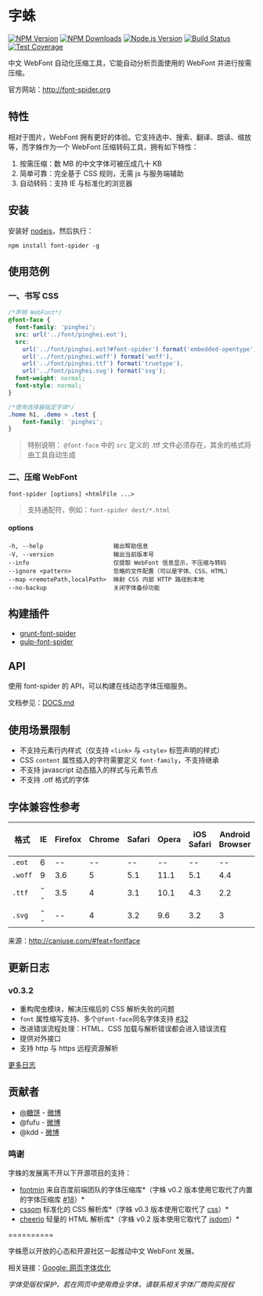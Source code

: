 # 字蛛

[![NPM Version][npm-image]][npm-url]
[![NPM Downloads][downloads-image]][downloads-url]
[![Node.js Version][node-version-image]][node-version-url]
[![Build Status][travis-image]][travis-url]
[![Test Coverage][coveralls-image]][coveralls-url]

中文 WebFont 自动化压缩工具，它能自动分析页面使用的 WebFont 并进行按需压缩。

官方网站：<http://font-spider.org>

## 特性

相对于图片，WebFont 拥有更好的体验。它支持选中、搜索、翻译、朗读、缩放等，而字蛛作为一个 WebFont 压缩转码工具，拥有如下特性：

1. 按需压缩：数 MB 的中文字体可被压成几十 KB
2. 简单可靠：完全基于 CSS 规则，无需 js 与服务端辅助
3. 自动转码：支持 IE 与标准化的浏览器

## 安装

安装好 [nodejs](http://nodejs.org)，然后执行：

``` shell
npm install font-spider -g
```

## 使用范例

### 一、书写 CSS

``` css
/*声明 WebFont*/
@font-face {
  font-family: 'pinghei';
  src: url('../font/pinghei.eot');
  src:
    url('../font/pinghei.eot?#font-spider') format('embedded-opentype'),
    url('../font/pinghei.woff') format('woff'),
    url('../font/pinghei.ttf') format('truetype'),
    url('../font/pinghei.svg') format('svg');
  font-weight: normal;
  font-style: normal;
}

/*使用选择器指定字体*/
.home h1, .demo > .test {
    font-family: 'pinghei';
}
```

> 特别说明： `@font-face` 中的 `src` 定义的 .ttf 文件必须存在，其余的格式将由工具自动生成

### 二、压缩 WebFont

``` shell
font-spider [options] <htmlFile ...>
```

> 支持通配符，例如：`font-spider dest/*.html`

#### options

``` shell
-h, --help                    输出帮助信息
-V, --version                 输出当前版本号
--info                        仅提取 WebFont 信息显示，不压缩与转码
--ignore <pattern>            忽略的文件配置（可以是字体、CSS、HTML）
--map <remotePath,localPath>  映射 CSS 内部 HTTP 路径到本地
--no-backup                   关闭字体备份功能
```

## 构建插件

- [grunt-font-spider](https://github.com/aui/grunt-font-spider)
- [gulp-font-spider](https://github.com/aui/gulp-font-spider)

## API

使用 font-spider 的 API，可以构建在线动态字体压缩服务。

文档参见：[DOCS.md](./DOCS.md)

## 使用场景限制

- 不支持元素行内样式（仅支持 `<link>` 与 `<style>` 标签声明的样式）
- CSS `content` 属性插入的字符需要定义 `font-family`，不支持继承
- 不支持 javascript 动态插入的样式与元素节点
- 不支持 .otf 格式的字体

## 字体兼容性参考

| 格式      | IE   | Firefox | Chrome | Safari | Opera | iOS Safari | Android Browser | Chrome for Android | 
| ------- | ---- | ------- | ------ | ------ | ----- | ---------- | --------------- | ------------------ | 
| `.eot`  | 6    | --      | --     | --     | --    | --         | --              | --                 | 
| `.woff` | 9    | 3.6     | 5      | 5.1    | 11.1  | 5.1        | 4.4             | 36                 | 
| `.ttf`  | --   | 3.5     | 4      | 3.1    | 10.1  | 4.3        | 2.2             | 36                 | 
| `.svg`  | --   | --      | 4      | 3.2    | 9.6   | 3.2        | 3               | 36                 | 

来源：<http://caniuse.com/#feat=fontface>

## 更新日志

### v0.3.2

- 重构爬虫模块，解决压缩后的 CSS 解析失败的问题
- `font` 属性缩写支持、多个`@font-face`同名字体支持 [#32](https://github.com/aui/font-spider/issues/32)
- 改进错误流程处理：HTML、CSS 加载与解析错误都会进入错误流程
- 提供对外接口
- 支持 http 与 https 远程资源解析

[更多日志](./CHANGELOG.md)

## 贡献者

- [@糖饼](https://github.com/aui) - [微博](http://www.weibo.com/planeart)
- @fufu  - [微博](http://www.weibo.com/u/1715968673)
- @kdd - [微博](http://www.weibo.com/kddie)

### 鸣谢

字蛛的发展离不开以下开源项目的支持：

- [fontmin](https://github.com/ecomfe/fontmin) 来自百度前端团队的字体压缩库*（字蛛 v0.2 版本使用它取代了内置的字体压缩库 [#18](https://github.com/aui/font-spider/issues/18)）*
- [cssom](https://github.com/NV/CSSOM) 标准化的 CSS 解析库*（字蛛 v0.3 版本使用它取代了 [css](https://github.com/reworkcss/css)）*
- [cheerio](https://github.com/cheeriojs/cheerio) 轻量的 HTML 解析库*（字蛛 v0.2 版本使用它取代了 [jsdom](https://github.com/tmpvar/jsdom)）*

==========

字蛛愿以开放的心态和开源社区一起推动中文 WebFont 发展。

相关链接：[Google: 网页字体优化](https://developers.google.com/web/fundamentals/performance/optimizing-content-efficiency/webfont-optimization?hl=zh-cn)

*字体受版权保护，若在网页中使用商业字体，请联系相关字体厂商购买授权*

[npm-image]: https://img.shields.io/npm/v/font-spider.svg
[npm-url]: https://npmjs.org/package/font-spider
[node-version-image]: https://img.shields.io/node/v/font-spider.svg
[node-version-url]: http://nodejs.org/download/
[travis-image]: https://img.shields.io/travis/pillarjs/font-spider/master.svg
[travis-url]: https://travis-ci.org/pillarjs/font-spider
[coveralls-image]: https://img.shields.io/coveralls/pillarjs/font-spider/master.svg
[coveralls-url]: https://coveralls.io/r/pillarjs/font-spider?branch=master
[downloads-image]: https://img.shields.io/npm/dm/font-spider.svg
[downloads-url]: https://npmjs.org/package/font-spider